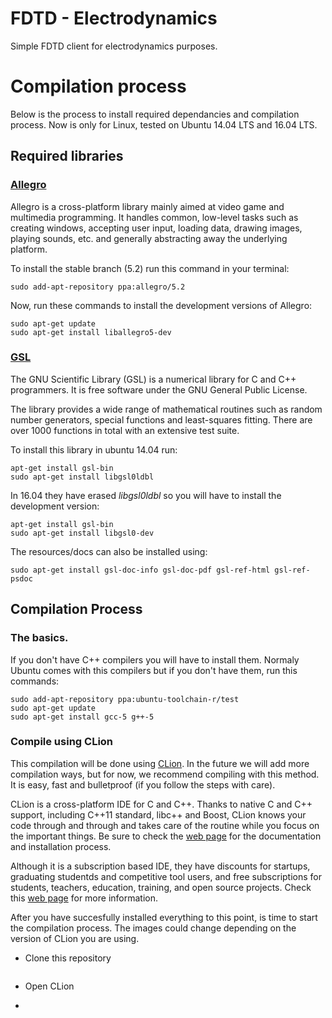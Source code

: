 # FDTD - Electrodynamics

Simple FDTD client for electrodynamics purposes.

# Compilation process

Below is the process to install required dependancies and compilation process. Now is only for Linux, tested on Ubuntu 14.04 LTS and 16.04 LTS. 

## Required libraries 

### [Allegro](http://liballeg.org/)

Allegro is a cross-platform library mainly aimed at video game and multimedia programming. It handles common, low-level tasks such as creating windows, accepting user input, loading data, drawing images, playing sounds, etc. and generally abstracting away the underlying platform.

To install the stable branch (5.2) run this command in your terminal:

```
sudo add-apt-repository ppa:allegro/5.2
```

Now, run these commands to install the development versions of Allegro:

```
sudo apt-get update
sudo apt-get install liballegro5-dev
```

### [GSL](https://www.gnu.org/software/gsl/)

The GNU Scientific Library (GSL) is a numerical library for C and C++ programmers. It is free software under the GNU General Public License.

The library provides a wide range of mathematical routines such as random number generators, special functions and least-squares fitting. There are over 1000 functions in total with an extensive test suite.

To install this library in ubuntu 14.04 run:

```
apt-get install gsl-bin
sudo apt-get install libgsl0ldbl
```

In 16.04 they have erased *libgsl0ldbl* so you will have to install the development version:

```
apt-get install gsl-bin
sudo apt-get install libgsl0-dev
```

The resources/docs can also be installed using: 

```
sudo apt-get install gsl-doc-info gsl-doc-pdf gsl-ref-html gsl-ref-psdoc
```

## Compilation Process 

### The basics.

If you don't have C++ compilers you will have to install them. Normaly Ubuntu comes with this compilers but if you don't have them, run this commands:

```
sudo add-apt-repository ppa:ubuntu-toolchain-r/test
sudo apt-get update
sudo apt-get install gcc-5 g++-5
```

### Compile using CLion

This compilation will be done using [CLion](https://www.jetbrains.com/clion/). In the future we will add more compilation ways, but for now, we recommend compiling with this method. It is easy, fast and bulletproof (if you follow the steps with care). 

CLion is a cross-platform IDE for C and C++. Thanks to native C and C++ support, including C++11 standard, libc++ and Boost, CLion knows your code through and through and takes care of the routine while you focus on the important things. Be sure to check the [web page](https://www.jetbrains.com/clion/) for the documentation and installation process. 

Although it is a subscription based IDE, they have discounts for startups, graduating studentds and competitive tool users, and free subscriptions for students, teachers, education, training, and open source projects. Check this [web page](https://www.jetbrains.com/clion/buy/#edition=discounts) for more information.

After you have succesfully installed everything to this point, is time to start the compilation process. The images could change depending on the version of CLion you are using. 

- Clone this repository

```

```

- Open CLion

- 








